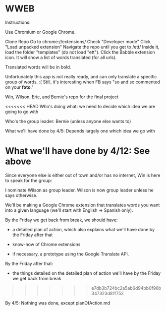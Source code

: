 WWEB
====

Instructions:

Use Chromium or Google Chrome.


Clone Repo
Go to chrome://extensions/
Check "Developer mode"
Click "Load unpacked extension"
Navigate the repo until you get to /ett/
Inside it, load the folder "templates" (do not load "ett").
Click the Babble extension icon. It will show a list of words translated (for all urls).

Translated words will be in bold.

Unfortunately this app is not really ready, and can only translate a specific group of words. :(
Still, it's interesting when FB says "so and so commented on your <b>foto</b>."




Win, Wilson, Eric, and Bernie's repo for the final project

<<<<<<< HEAD
Who's doing what: we need to decide which idea we are going to go with

Who's the group leader: Bernie (unless anyone else wants to)

What we'll have done by 4/5: Depends largely one which idea we go with

What we'll have done by 4/12: See above
=======
Since everyone else is either out of town and/or has no internet, Win is here to speak for the group:

I nominate Wilson as group leader. Wilson is now group leader unless he says otherwise.

We'll be making a Google Chrome extension that translates words you want into a given language (we'll start with English -> Spanish only).

By the Friday we get back from break, we should have:

 - a detailed plan of action, which also explains what we'll have done by the Friday after that

 - know-how of Chrome extensions
 - if necessary, a prototype using the Google Translate API.

By the Friday after that:

 - the things detailed on the detailed plan of action we'll have by the Friday we get back from break

>>>>>>> e7db3b724bc2a5ab6d94bb0f96b347323d81f752

By 4/5: Nothing was done, except planOfAction.md



